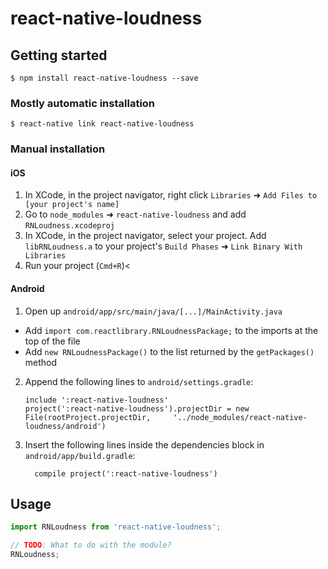 
# react-native-loudness

## Getting started

`$ npm install react-native-loudness --save`

### Mostly automatic installation

`$ react-native link react-native-loudness`

### Manual installation


#### iOS

1. In XCode, in the project navigator, right click `Libraries` ➜ `Add Files to [your project's name]`
2. Go to `node_modules` ➜ `react-native-loudness` and add `RNLoudness.xcodeproj`
3. In XCode, in the project navigator, select your project. Add `libRNLoudness.a` to your project's `Build Phases` ➜ `Link Binary With Libraries`
4. Run your project (`Cmd+R`)<

#### Android

1. Open up `android/app/src/main/java/[...]/MainActivity.java`
  - Add `import com.reactlibrary.RNLoudnessPackage;` to the imports at the top of the file
  - Add `new RNLoudnessPackage()` to the list returned by the `getPackages()` method
2. Append the following lines to `android/settings.gradle`:
  	```
  	include ':react-native-loudness'
  	project(':react-native-loudness').projectDir = new File(rootProject.projectDir, 	'../node_modules/react-native-loudness/android')
  	```
3. Insert the following lines inside the dependencies block in `android/app/build.gradle`:
  	```
      compile project(':react-native-loudness')
  	```


## Usage
```javascript
import RNLoudness from 'react-native-loudness';

// TODO: What to do with the module?
RNLoudness;
```
  
